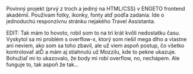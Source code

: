 Povinný projekt (prvý z troch a jediný na HTML/CSS) v ENGETO frontend akadémií. Používam fotky, ikonky, fonty atď podľa zadania. Ide o jednoduchú responzívnu stránku nejakého Travel Assistanta.

EDIT: Tak mám to hovoto, robil som to na tri krát kvôli nedostatku času. Vyskytol sa mi problém s overflow-x, ktorý som riešil mega dlho a vlastne ani neviem, ako som sa toho zbavil, ale už viem aspoň postup, čo všetko kontrolovať atĎ a mám aj stiahnutú už Mozzilu, kde to pekne ukazuje. Bohužiaľ mi to ukazovalo, že body mi robí overflow, no, nechápem. Ale funguje to, tak aspoň že tak...